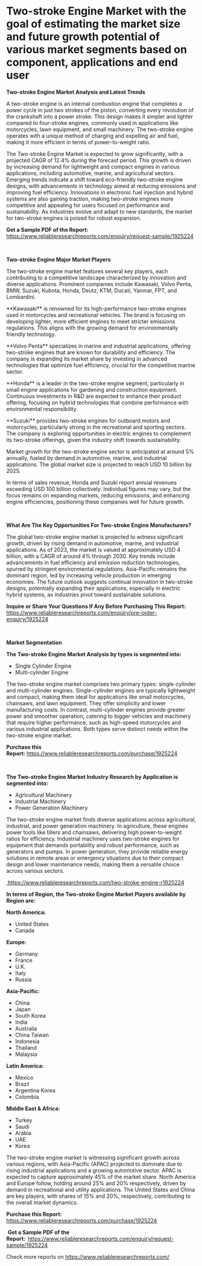 <p><h1>Two-stroke Engine Market with the goal of estimating the market size and future growth potential of various market segments based on component, applications and end user</h1></p><p><strong>Two-stroke Engine Market Analysis and Latest Trends</strong></p>
<p><p>A two-stroke engine is an internal combustion engine that completes a power cycle in just two strokes of the piston, converting every revolution of the crankshaft into a power stroke. This design makes it simpler and lighter compared to four-stroke engines, commonly used in applications like motorcycles, lawn equipment, and small machinery. The two-stroke engine operates with a unique method of charging and expelling air and fuel, making it more efficient in terms of power-to-weight ratio.</p><p>The Two-stroke Engine Market is expected to grow significantly, with a projected CAGR of 12.4% during the forecast period. This growth is driven by increasing demand for lightweight and compact engines in various applications, including automotive, marine, and agricultural sectors. Emerging trends indicate a shift toward eco-friendly two-stroke engine designs, with advancements in technology aimed at reducing emissions and improving fuel efficiency. Innovations in electronic fuel injection and hybrid systems are also gaining traction, making two-stroke engines more competitive and appealing for users focused on performance and sustainability. As industries evolve and adapt to new standards, the market for two-stroke engines is poised for robust expansion.</p></p>
<p><strong>Get a Sample PDF of the Report:&nbsp;</strong> <a href="https://www.reliableresearchreports.com/enquiry/request-sample/1925224?utm_campaign=3260&utm_medium=2&utm_source=Github&utm_content=ia&utm_term=28032025&utm_id=two-stroke-engine">https://www.reliableresearchreports.com/enquiry/request-sample/1925224</a></p>
<p>&nbsp;</p>
<p><strong>Two-stroke Engine Major Market Players</strong></p>
<p><p>The two-stroke engine market features several key players, each contributing to a competitive landscape characterized by innovation and diverse applications. Prominent companies include Kawasaki, Volvo Penta, BMW, Suzuki, Kubota, Honda, Deutz, KTM, Ducati, Yanmar, FPT, and Lombardini.</p><p>**Kawasaki** is renowned for its high-performance two-stroke engines used in motorcycles and recreational vehicles. The brand is focusing on developing lighter, more efficient engines to meet stricter emissions regulations. This aligns with the growing demand for environmentally friendly technology.</p><p>**Volvo Penta** specializes in marine and industrial applications, offering two-stroke engines that are known for durability and efficiency. The company is expanding its market share by investing in advanced technologies that optimize fuel efficiency, crucial for the competitive marine sector.</p><p>**Honda** is a leader in the two-stroke engine segment, particularly in small engine applications for gardening and construction equipment. Continuous investments in R&D are expected to enhance their product offering, focusing on hybrid technologies that combine performance with environmental responsibility.</p><p>**Suzuki** provides two-stroke engines for outboard motors and motorcycles, particularly strong in the recreational and sporting sectors. The company is exploring opportunities in electric engines to complement its two-stroke offerings, given the industry shift towards sustainability.</p><p>Market growth for the two-stroke engine sector is anticipated at around 5% annually, fueled by demand in automotive, marine, and industrial applications. The global market size is projected to reach USD 10 billion by 2025. </p><p>In terms of sales revenue, Honda and Suzuki report annual revenues exceeding USD 100 billion collectively. Individual figures may vary, but the focus remains on expanding markets, reducing emissions, and enhancing engine efficiencies, positioning these companies well for future growth.</p></p>
<p>&nbsp;</p>
<p><strong>What Are The Key Opportunities For Two-stroke Engine Manufacturers?</strong></p>
<p><p>The global two-stroke engine market is projected to witness significant growth, driven by rising demand in automotive, marine, and industrial applications. As of 2023, the market is valued at approximately USD 4 billion, with a CAGR of around 4% through 2030. Key trends include advancements in fuel efficiency and emission reduction technologies, spurred by stringent environmental regulations. Asia-Pacific remains the dominant region, led by increasing vehicle production in emerging economies. The future outlook suggests continual innovation in two-stroke designs, potentially expanding their applications, especially in electric hybrid systems, as industries pivot toward sustainable solutions.</p></p>
<p><strong>Inquire or Share Your Questions If Any Before Purchasing This Report:</strong> <a href="https://www.reliableresearchreports.com/enquiry/pre-order-enquiry/1925224?utm_campaign=3260&utm_medium=2&utm_source=Github&utm_content=ia&utm_term=28032025&utm_id=two-stroke-engine">https://www.reliableresearchreports.com/enquiry/pre-order-enquiry/1925224</a></p>
<p>&nbsp;</p>
<p><strong>Market Segmentation</strong></p>
<p><strong>The Two-stroke Engine Market Analysis by types is segmented into:</strong></p>
<p><ul><li>Single Cylinder Engine</li><li>Multi-cylinder Engine</li></ul></p>
<p><p>The two-stroke engine market comprises two primary types: single-cylinder and multi-cylinder engines. Single-cylinder engines are typically lightweight and compact, making them ideal for applications like small motorcycles, chainsaws, and lawn equipment. They offer simplicity and lower manufacturing costs. In contrast, multi-cylinder engines provide greater power and smoother operation, catering to bigger vehicles and machinery that require higher performance, such as high-speed motorcycles and various industrial applications. Both types serve distinct needs within the two-stroke engine market.</p></p>
<p><strong>Purchase this Report:&nbsp;</strong><a href="https://www.reliableresearchreports.com/purchase/1925224?utm_campaign=3260&utm_medium=2&utm_source=Github&utm_content=ia&utm_term=28032025&utm_id=two-stroke-engine">https://www.reliableresearchreports.com/purchase/1925224</a></p>
<p>&nbsp;</p>
<p><strong>The Two-stroke Engine Market Industry Research by Application is segmented into:</strong></p>
<p><ul><li>Agricultural Machinery</li><li>Industrial Machinery</li><li>Power Generation Machinery</li></ul></p>
<p><p>The two-stroke engine market finds diverse applications across agricultural, industrial, and power generation machinery. In agriculture, these engines power tools like tillers and chainsaws, delivering high power-to-weight ratios for efficiency. Industrial machinery uses two-stroke engines for equipment that demands portability and robust performance, such as generators and pumps. In power generation, they provide reliable energy solutions in remote areas or emergency situations due to their compact design and lower maintenance needs, making them a versatile choice across various sectors.</p></p>
<p><a href="https://www.reliableresearchreports.com/two-stroke-engine-r1925224?utm_campaign=3260&utm_medium=2&utm_source=Github&utm_content=ia&utm_term=28032025&utm_id=two-stroke-engine">&nbsp;https://www.reliableresearchreports.com/two-stroke-engine-r1925224</a></p>
<p><strong>In terms of Region, the Two-stroke Engine Market Players available by Region are:</strong></p>
<p>
    <p> <strong> North America: </strong>
        <ul>
            <li>United States</li>
            <li>Canada</li>
        </ul>
        </p> 
    <p> <strong> Europe: </strong>
        <ul>
            <li>Germany</li>
            <li>France</li>
            <li>U.K.</li>
            <li>Italy</li>
            <li>Russia</li>
        </ul>
        </p> 
    <p> <strong> Asia-Pacific: </strong>
        <ul>
            <li>China</li>
            <li>Japan</li>
            <li>South Korea</li>
            <li>India</li>
            <li>Australia</li>
            <li>China Taiwan</li>
            <li>Indonesia</li>
            <li>Thailand</li>
            <li>Malaysia</li>
        </ul>
        </p> 
    <p> <strong> Latin America: </strong>
        <ul>
            <li>Mexico</li>
            <li>Brazil</li>
            <li>Argentina Korea</li>
            <li>Colombia</li>
        </ul>
        </p> 
    <p> <strong> Middle East & Africa: </strong>
        <ul>
            <li>Turkey</li>
            <li>Saudi</li>
            <li>Arabia</li>
            <li>UAE</li>
            <li>Korea</li>
        </ul>
    </p>
    </p>
<p><p>The two-stroke engine market is witnessing significant growth across various regions, with Asia-Pacific (APAC) projected to dominate due to rising industrial applications and a growing automotive sector. APAC is expected to capture approximately 45% of the market share. North America and Europe follow, holding around 25% and 20% respectively, driven by demand in recreational and utility applications. The United States and China are key players, with shares of 15% and 20%, respectively, contributing to the overall market dynamics.</p></p>
<p><strong>Purchase this Report: </strong><a href="https://www.reliableresearchreports.com/purchase/1925224?utm_campaign=3260&utm_medium=2&utm_source=Github&utm_content=ia&utm_term=28032025&utm_id=two-stroke-engine">https://www.reliableresearchreports.com/purchase/1925224</a></p>
<p>&nbsp;<strong>Get a Sample PDF of the Report:&nbsp;&nbsp;</strong><a href="https://www.reliableresearchreports.com/enquiry/request-sample/1925224?utm_campaign=3260&utm_medium=2&utm_source=Github&utm_content=ia&utm_term=28032025&utm_id=two-stroke-engine">https://www.reliableresearchreports.com/enquiry/request-sample/1925224</a></p>
<p><strong></strong></p>
<p>Check more reports on <a href="https://www.reliableresearchreports.com/?utm_campaign=3260&utm_medium=2&utm_source=Github&utm_content=ia&utm_term=28032025&utm_id=two-stroke-engine">https://www.reliableresearchreports.com/</a></p>